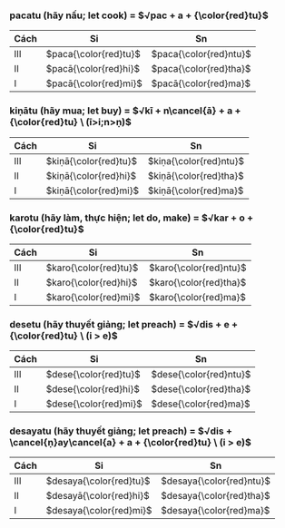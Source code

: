 ### $\textbf{pacatu}$ (hãy nấu; let cook) = $√pac + a + {\color{red}tu}$

| Cách | Si                    | Sn                     |
| ---- | --------------------- | ---------------------- |
| III  | $paca{\color{red}tu}$ | $paca{\color{red}ntu}$ |
| II   | $pacā{\color{red}hi}$ | $paca{\color{red}tha}$ |
| I    | $pacā{\color{red}mi}$ | $pacā{\color{red}ma}$  |

### $\textbf{kiṇātu}$ (hãy mua; let buy) = $√kī + n\cancel{ā} + a + {\color{red}tu} \ (ī>i;n>ṇ)$

| Cách | Si                    | Sn                     |
| ---- | --------------------- | ---------------------- |
| III  | $kiṇā{\color{red}tu}$ | $kiṇa{\color{red}ntu}$ |
| II   | $kiṇā{\color{red}hi}$ | $kiṇā{\color{red}tha}$ |
| I    | $kiṇā{\color{red}mi}$ | $kiṇā{\color{red}ma}$  |

### $\textbf{karotu}$ (hãy làm, thực hiện; let do, make) = $√kar + o + {\color{red}tu}$

| Cách | Si                    | Sn                     |
| ---- | --------------------- | ---------------------- |
| III  | $karo{\color{red}tu}$ | $karo{\color{red}ntu}$ |
| II   | $karo{\color{red}hi}$ | $karo{\color{red}tha}$ |
| I    | $karo{\color{red}mi}$ | $karo{\color{red}ma}$  |

### $\textbf{desetu}$ (hãy thuyết giảng; let preach) = $√dis + e + {\color{red}tu} \ (i > e)$

| Cách | Si                    | Sn                     |
| ---- | --------------------- | ---------------------- |
| III  | $dese{\color{red}tu}$ | $dese{\color{red}ntu}$ |
| II   | $dese{\color{red}hi}$ | $dese{\color{red}tha}$ |
| I    | $dese{\color{red}mi}$ | $dese{\color{red}ma}$  |

### $\textbf{desayatu}$ (hãy thuyết giảng; let preach) = $√dis + \cancel{ṇ}ay\cancel{a} + a + {\color{red}tu} \ (i > e)$

| Cách | Si                      | Sn                       |
| ---- | ----------------------- | ------------------------ |
| III  | $desaya{\color{red}tu}$ | $desaya{\color{red}ntu}$ |
| II   | $desayā{\color{red}hi}$ | $desaya{\color{red}tha}$ |
| I    | $desaya{\color{red}mi}$ | $desaya{\color{red}ma}$  |
